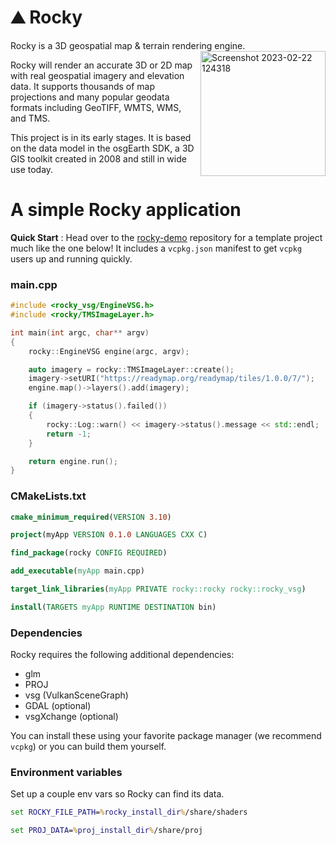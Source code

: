 # :mountain: Rocky

Rocky is a 3D geospatial map & terrain rendering engine.<img align="right" width="200" alt="Screenshot 2023-02-22 124318" src="https://user-images.githubusercontent.com/326618/220712284-8a17d87a-431f-4966-a425-0f2628b23b40.png">


Rocky will render an accurate 3D or 2D map with real geospatial imagery and elevation data. It supports thousands of map projections and many popular geodata formats including GeoTIFF, WMTS, WMS, and TMS.

This project is in its early stages. It is based on the data model in the osgEarth SDK, a 3D GIS toolkit created in 2008 and still in wide use today.

# A simple Rocky application

**Quick Start** : Head over to the [rocky-demo](https://github.com/pelicanmapping/rocky-demo) repository for a template project much like the one below! It includes a `vcpkg.json` manifest to get `vcpkg` users up and running quickly.

### main.cpp
```c++
#include <rocky_vsg/EngineVSG.h>
#include <rocky/TMSImageLayer.h>

int main(int argc, char** argv)
{
    rocky::EngineVSG engine(argc, argv);

    auto imagery = rocky::TMSImageLayer::create();
    imagery->setURI("https://readymap.org/readymap/tiles/1.0.0/7/");
    engine.map()->layers().add(imagery);

    if (imagery->status().failed()) 
    {
        rocky::Log::warn() << imagery->status().message << std::endl;
        return -1;
    }

    return engine.run();
}
```

### CMakeLists.txt
```cmake
cmake_minimum_required(VERSION 3.10)

project(myApp VERSION 0.1.0 LANGUAGES CXX C)

find_package(rocky CONFIG REQUIRED)

add_executable(myApp main.cpp)

target_link_libraries(myApp PRIVATE rocky::rocky rocky::rocky_vsg)

install(TARGETS myApp RUNTIME DESTINATION bin)
```

### Dependencies
Rocky requires the following additional dependencies:

* glm
* PROJ
* vsg (VulkanSceneGraph)
* GDAL (optional)
* vsgXchange (optional)

You can install these using your favorite package manager (we recommend `vcpkg`) or you can build them yourself.

### Environment variables

Set up a couple env vars so Rocky can find its data.
```bat
set ROCKY_FILE_PATH=%rocky_install_dir%/share/shaders

set PROJ_DATA=%proj_install_dir%/share/proj
```
